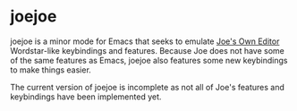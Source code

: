 # joejoe
joejoe is a minor mode for Emacs that seeks to emulate [Joe's Own Editor](https://github.com/jhallen/joe-editor) Wordstar-like keybindings and features. Because Joe does not have some of the same features as Emacs, joejoe also features some new keybindings to make things easier.

The current version of joejoe is incomplete as not all of Joe's features and keybindings have been implemented yet.
